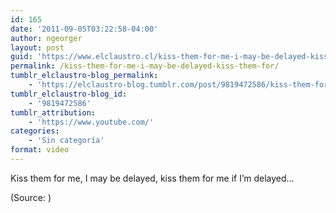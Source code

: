 ```yaml
---
id: 165
date: '2011-09-05T03:22:58-04:00'
author: ngeorger
layout: post
guid: 'https://www.elclaustro.cl/kiss-them-for-me-i-may-be-delayed-kiss-them-for/'
permalink: /kiss-them-for-me-i-may-be-delayed-kiss-them-for/
tumblr_elclaustro-blog_permalink:
    - 'https://elclaustro-blog.tumblr.com/post/9819472586/kiss-them-for-me-i-may-be-delayed-kiss-them-for'
tumblr_elclaustro-blog_id:
    - '9819472586'
tumblr_attribution:
    - 'https://www.youtube.com/'
categories:
    - 'Sin categoría'
format: video
---
```


Kiss them for me, I may be delayed, kiss them for me if I’m delayed…

<div class="attribution">(<span>Source:</span> <https://www.youtube.com/>)</div>